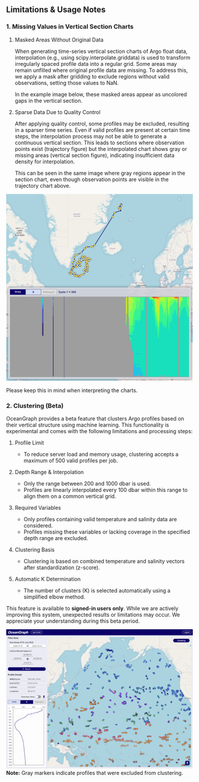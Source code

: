 ## Limitations & Usage Notes

### 1. Missing Values in Vertical Section Charts

1. Masked Areas Without Original Data

    When generating time-series vertical section charts of Argo float data, interpolation (e.g., using scipy.interpolate.griddata) is used to transform irregularly spaced profile data into a regular grid. Some areas may remain unfilled where original profile data are missing. To address this, we apply a mask after gridding to exclude regions without valid observations, setting those values to NaN.

    In the example image below, these masked areas appear as uncolored gaps in the vertical section.

2. Sparse Data Due to Quality Control

    After applying quality control, some profiles may be excluded, resulting in a sparser time series. Even if valid profiles are present at certain time steps, the interpolation process may not be able to generate a continuous vertical section. This leads to sections where observation points exist (trajectory figure) but the interpolated chart shows gray or missing areas (vertical section figure), indicating insufficient data density for interpolation.

    This can be seen in the same image where gray regions appear in the section chart, even though observation points are visible in the trajectory chart above.

![Missing section example](../imgs/section_missing_values.png)

Please keep this in mind when interpreting the charts.

### 2. Clustering (Beta)

OceanGraph provides a beta feature that clusters Argo profiles based on their vertical structure using machine learning. This functionality is experimental and comes with the following limitations and processing steps:

1. Profile Limit

   - To reduce server load and memory usage, clustering accepts a maximum of 500 valid profiles per job.

2. Depth Range & Interpolation

   - Only the range between 200 and 1000 dbar is used.
   - Profiles are linearly interpolated every 100 dbar within this range to align them on a common vertical grid.

3. Required Variables

   - Only profiles containing valid temperature and salinity data are considered.
   - Profiles missing these variables or lacking coverage in the specified depth range are excluded.

4. Clustering Basis

   - Clustering is based on combined temperature and salinity vectors after standardization (z-score).

5. Automatic K Determination

   - The number of clusters (K) is selected automatically using a simplified elbow method.

This feature is available to **signed-in users only**. While we are actively improving this system, unexpected results or limitations may occur. We appreciate your understanding during this beta period.

![Clustering example](../imgs/clustering.png)
**Note:** Gray markers indicate profiles that were excluded from clustering.
